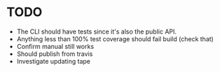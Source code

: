 # TODO
- The CLI should have tests since it's also the public API.
- Anything less than 100% test coverage should fail build (check that)
- Confirm manual still works
- Should publish from travis
- Investigate updating tape
